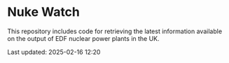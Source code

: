 # Nuke Watch

This repository includes code for retrieving the latest information available on the output of EDF nuclear power plants in the UK.

Last updated: 2025-02-16 12:20